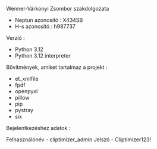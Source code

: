 Wenner-Várkonyi Zsombor szakdolgozata

- Neptun azonosító : X434SB
- H-s azonosító : h987737

Verzió :

- Python 3.12 
- Python 3.12 interpreter

Bővítmények, amiket tartalmaz a projekt :

- et_xmlfile
- fpdf
- openpyxl
- pillow
- pip
- pystray
- six

Bejelentkezéshez adatok :

Felhasználónév - cliptimizer_admin
Jelszó - Cliptimizer123!
